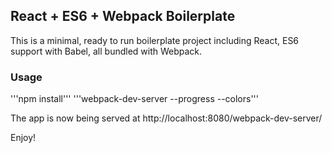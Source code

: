 ## React + ES6 + Webpack Boilerplate

This is a minimal, ready to run boilerplate project including React, ES6 support with Babel, all bundled with Webpack.

### Usage

'''npm install'''
'''webpack-dev-server --progress --colors'''

The app is now being served at http://localhost:8080/webpack-dev-server/

Enjoy!

